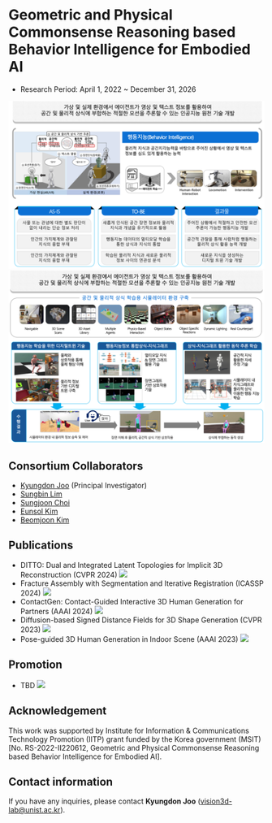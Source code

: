 # Geometric and Physical Commonsense Reasoning based Behavior Intelligence for Embodied AI 
- Research Period: April 1, 2022 ~ December 31, 2026

<img src="../src/Teaser1.png"/>
<img src="../src/Teaser2.png"/>

## Consortium Collaborators
- [Kyungdon Joo](https://unist.info/) (Principal Investigator)
- [Sungbin Lim](https://www.sungbin-lim.net/)
- [Sungjoon Choi](https://sites.google.com/view/sungjoon-choi/home)
- [Eunsol Kim](http://hyumllab.hanyang.ac.kr/)
- [Beomjoon Kim](https://beomjoonkim.github.io/)


## Publications
- DITTO: Dual and Integrated Latent Topologies for Implicit 3D Reconstruction (CVPR 2024) <a href="https://arxiv.org/abs/2403.05005" target="_blank"><img src="https://img.shields.io/badge/link-blue"/></a>
- Fracture Assembly with Segmentation and Iterative Registration (ICASSP 2024) <a href="[https://openaccess.thecvf.com/content/CVPR2023/html/Shim_Diffusion-Based_Signed_Distance_Fields_for_3D_Shape_Generation_CVPR_2023_paper.html](https://ieeexplore.ieee.org/abstract/document/10447659)" target="_blank"><img src="https://img.shields.io/badge/link-blue"/></a>
- ContactGen: Contact-Guided Interactive 3D Human Generation for Partners (AAAI 2024) <a href="[https://openaccess.thecvf.com/content/CVPR2023/html/Shim_Diffusion-Based_Signed_Distance_Fields_for_3D_Shape_Generation_CVPR_2023_paper.html](https://arxiv.org/abs/2401.17212)" target="_blank"><img src="https://img.shields.io/badge/link-blue"/></a>
- Diffusion-based Signed Distance Fields for 3D Shape Generation (CVPR 2023) <a href="https://openaccess.thecvf.com/content/CVPR2023/html/Shim_Diffusion-Based_Signed_Distance_Fields_for_3D_Shape_Generation_CVPR_2023_paper.html" target="_blank"><img src="https://img.shields.io/badge/link-blue"/></a>
- Pose-guided 3D Human Generation in Indoor Scene (AAAI 2023) <a href="https://ojs.aaai.org/index.php/AAAI/article/view/25195" target="_blank"><img src="https://img.shields.io/badge/link-blue"/></a>


## Promotion
- TBD <a href="https://ojs.aaai.org/index.php/AAAI/article/view/25195" target="_blank"><img src="https://img.shields.io/badge/link-blue"/></a>

## Acknowledgement
This work was supported by Institute for Information & Communications Technology Promotion (IITP) grant funded by the Korea government (MSIT) [No. RS-2022-II220612, Geometric and Physical Commonsense Reasoning based Behavior Intelligence for Embodied AI].

## Contact information
If you have any inquiries, please contact **Kyungdon Joo** (vision3d-lab@unist.ac.kr).
